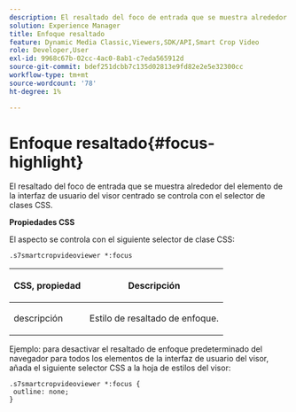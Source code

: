 ```yaml
---
description: El resaltado del foco de entrada que se muestra alrededor del elemento de la interfaz de usuario del visor centrado se controla con el selector de clases CSS.
solution: Experience Manager
title: Enfoque resaltado
feature: Dynamic Media Classic,Viewers,SDK/API,Smart Crop Video
role: Developer,User
exl-id: 9968c67b-02cc-4ac0-8ab1-c7eda565912d
source-git-commit: bdef251dcbb7c135d02813e9fd82e2e5e32300cc
workflow-type: tm+mt
source-wordcount: '78'
ht-degree: 1%

---
```


# Enfoque resaltado{#focus-highlight}

El resaltado del foco de entrada que se muestra alrededor del elemento de la interfaz de usuario del visor centrado se controla con el selector de clases CSS.

<!--<a id="section_061E550C1C1D4DB2BD663A898895B38C"></a>-->

**Propiedades CSS**

El aspecto se controla con el siguiente selector de clase CSS:

```
.s7smartcropvideoviewer *:focus
```

<table id="table_94EE3F5BBE4547C0B4943471CEE7EDE4"> 
 <thead> 
  <tr> 
   <th colname="col1" class="entry"> <p> CSS, propiedad </p> </th> 
   <th colname="col2" class="entry"> <p>Descripción </p> </th> 
  </tr> 
 </thead>
 <tbody> 
  <tr> 
   <td colname="col1"> <p> <span class="codeph"> descripción </span> </p> </td> 
   <td colname="col2"> <p>Estilo de resaltado de enfoque. </p> </td> 
  </tr> 
 </tbody> 
</table>

Ejemplo: para desactivar el resaltado de enfoque predeterminado del navegador para todos los elementos de la interfaz de usuario del visor, añada el siguiente selector CSS a la hoja de estilos del visor:

```
.s7smartcropvideoviewer *:focus { 
 outline: none; 
}
```
